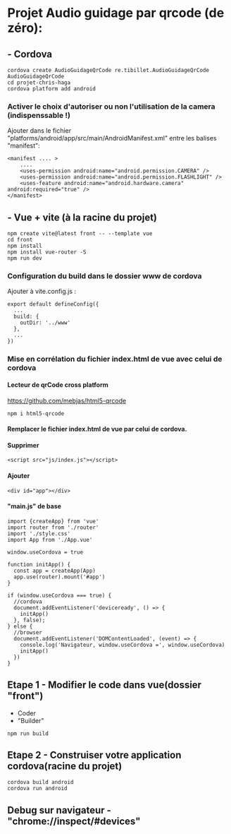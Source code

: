 # Projet Audio guidage par qrcode (de zéro):

## - Cordova
```
cordova create AudioGuidageQrCode re.tibillet.AudioGuidageQrCode AudioGuidageQrCode
cd projet-chris-haga
cordova platform add android
```
### Activer le choix d'autoriser ou non l'utilisation de la camera (indispenssable !)
Ajouter dans le fichier "platforms/android/app/src/main/AndroidManifest.xml" entre les balises "manifest":
```
<manifest .... >
    ....
    <uses-permission android:name="android.permission.CAMERA" />
    <uses-permission android:name="android.permission.FLASHLIGHT" />
    <uses-feature android:name="android.hardware.camera" android:required="true" />
</manifest>
```

## - Vue + vite (à la racine du projet)
```
npm create vite@latest front -- --template vue
cd front
npm install
npm install vue-router -S
npm run dev
```

### Configuration du build dans le dossier www de cordova
Ajouter à vite.config.js :
```
export default defineConfig({
  ...
  build: {
    outDir: '../www'
  },
  ...
})
```

### Mise en corrélation du fichier index.html de vue avec celui de cordova

#### Lecteur de qrCode cross platform
https://github.com/mebjas/html5-qrcode   
```
npm i html5-qrcode
```

#### Remplacer le fichier index.html de vue par celui de cordova.

#### Supprimer
```
<script src="js/index.js"></script>
```

#### Ajouter
```
<div id="app"></div>
```

#### "main.js" de base
```
import {createApp} from 'vue'
import router from './router'
import './style.css'
import App from './App.vue'

window.useCordova = true

function initApp() {
  const app = createApp(App)
  app.use(router).mount('#app')
}

if (window.useCordova === true) {
  //cordova
  document.addEventListener('deviceready', () => {
    initApp()
  }, false);
} else {
  //browser
  document.addEventListener('DOMContentLoaded', (event) => {
    console.log('Navigateur, window.useCordova =', window.useCordova)
    initApp()
  })
}
```

## Etape 1 - Modifier le code dans vue(dossier "front")
- Coder   
- "Builder"
```
npm run build
```

## Etape 2 - Construiser votre application cordova(racine du projet)
```
cordova build android
cordova run android
```

## Debug sur navigateur - "chrome://inspect/#devices"
